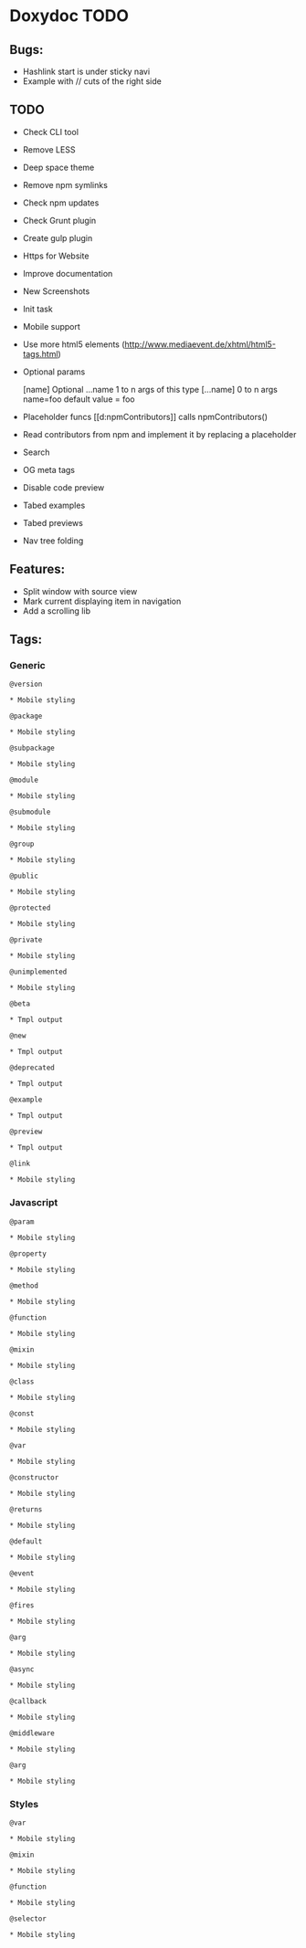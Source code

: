 Doxydoc TODO
==========

Bugs:
-----

* Hashlink start is under sticky navi
* Example with // cuts of the right side

TODO
----
* Check CLI tool
* Remove LESS
* Deep space theme
* Remove npm symlinks
* Check npm updates
* Check Grunt plugin
* Create gulp plugin
* Https for Website

* Improve documentation
* New Screenshots

* Init task
* Mobile support
* Use more html5 elements (http://www.mediaevent.de/xhtml/html5-tags.html)
* Optional params

    [name]      Optional
    ...name     1 to n args of this type
    [...name]   0 to n args
    name=foo    default value = foo
* Placeholder funcs
    [[d:npmContributors]] calls npmContributors()
* Read contributors from npm and implement it by replacing a placeholder
* Search
* OG meta tags
* Disable code preview
* Tabed examples
* Tabed previews
* Nav tree folding


Features:
---------

* Split window with source view
* Mark current displaying item in navigation
* Add a scrolling lib


Tags:
-----

### Generic

    @version

    * Mobile styling

    @package

    * Mobile styling

    @subpackage

    * Mobile styling

    @module

    * Mobile styling

    @submodule

    * Mobile styling

    @group

    * Mobile styling

    @public

    * Mobile styling

    @protected

    * Mobile styling

    @private

    * Mobile styling

    @unimplemented

    * Mobile styling

    @beta

    * Tmpl output

    @new

    * Tmpl output

    @deprecated

    * Tmpl output

    @example

    * Tmpl output

    @preview

    * Tmpl output

    @link

    * Mobile styling

### Javascript

    @param

    * Mobile styling

    @property

    * Mobile styling

    @method

    * Mobile styling

    @function

    * Mobile styling

    @mixin

    * Mobile styling

    @class

    * Mobile styling

    @const

    * Mobile styling

    @var

    * Mobile styling

    @constructor

    * Mobile styling

    @returns

    * Mobile styling

    @default

    * Mobile styling

    @event

    * Mobile styling

    @fires

    * Mobile styling

    @arg

    * Mobile styling

    @async

    * Mobile styling

    @callback

    * Mobile styling

    @middleware

    * Mobile styling

    @arg

    * Mobile styling


### Styles

    @var

    * Mobile styling

    @mixin

    * Mobile styling

    @function

    * Mobile styling

    @selector

    * Mobile styling


